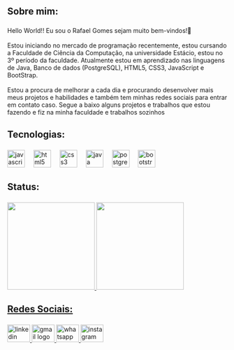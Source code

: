 <h2 align="left">Sobre mim:</h2>

###

<p align="left">Hello World!! Eu sou o Rafael Gomes sejam muito bem-vindos!👋<br><br>Estou iniciando no mercado de programação recentemente, estou cursando a Faculdade de Ciência da Computação, na universidade Estácio, estou no 3º período da faculdade. Atualmente estou em aprendizado nas linguagens de Java, Banco de dados (PostgreSQL), HTML5, CSS3, JavaScript e BootStrap.<br><br>Estou a procura de melhorar a cada dia e procurando desenvolver mais meus projetos e habilidades e também tem minhas redes sociais para entrar em contato caso. Segue a baixo alguns projetos e trabalhos que estou fazendo e fiz na minha faculdade e trabalhos sozinhos</p>

###

<h2 align="left">Tecnologias:</h2>

###

<div align="left">
  <img src="https://cdn.jsdelivr.net/gh/devicons/devicon/icons/javascript/javascript-original.svg" height="40" alt="javascript logo"  />
  <img width="12" />
  <img src="https://cdn.jsdelivr.net/gh/devicons/devicon/icons/html5/html5-original.svg" height="40" alt="html5 logo"  />
  <img width="12" />
  <img src="https://cdn.jsdelivr.net/gh/devicons/devicon/icons/css3/css3-original.svg" height="40" alt="css3 logo"  />
  <img width="12" />
  <img src="https://cdn.jsdelivr.net/gh/devicons/devicon/icons/java/java-original.svg" height="40" alt="java logo"  />
  <img width="12" />
  <img src="https://cdn.jsdelivr.net/gh/devicons/devicon/icons/postgresql/postgresql-original.svg" height="40" alt="postgresql logo"  />
  <img width="12" />
  <img src="https://cdn.jsdelivr.net/gh/devicons/devicon/icons/bootstrap/bootstrap-original.svg" height="40" alt="bootstrap logo"  />
</div>

###

<h2 align="left">Status:</h2>

###

<div align="left">
 <a href="https://beacons.ai/RafaelchGomes">
   <img height="200em" src="https://github-readme-stats.vercel.app/api?username=RafaelchGomes&show_icons=true&theme=gotham&include_all_comits=true&count_private=true"/>
   <img height="200em" src="https://github-readme-stats.vercel.app/api/top-langs/?username=RafaelchGomes&layout=compact&langs_count=16&theme=gotham"/>
</div>

###

<h2 align="left">Redes Sociais:</h2>

###

<div align="left">
  <a href="https://www.linkedin.com/in/RafaelchGomes" target="_blank">
    <img src="https://raw.githubusercontent.com/maurodesouza/profile-readme-generator/master/src/assets/icons/social/linkedin/default.svg" width="52" height="40" alt="linkedin logo"  />
  </a>
  <a href="mailto:rafinhachgomes@gmail.com" target="_blank">
    <img src="https://raw.githubusercontent.com/maurodesouza/profile-readme-generator/master/src/assets/icons/social/gmail/default.svg" width="52" height="40" alt="gmail logo"  />
  </a>
  <a href="https://wa.me/5581997558941" target="_blank">
    <img src="https://raw.githubusercontent.com/maurodesouza/profile-readme-generator/master/src/assets/icons/social/whatsapp/default.svg" width="52" height="40" alt="whatsapp logo"  />
  </a>
  <a href="https://www.instagram.com/rafach_gomes/" target="_blank">
    <img src="https://raw.githubusercontent.com/maurodesouza/profile-readme-generator/master/src/assets/icons/social/instagram/default.svg" width="52" height="40" alt="instagram logo"  />
  </a>
</div>

###
